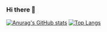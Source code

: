 ### Hi there 👋


[![Anurag's GitHub stats](https://github-readme-stats.vercel.app/api?username=coderangel117&theme=dark&layout=compact)](https://github.com/anuraghazra/github-readme-stats)
[![Top Langs](https://github-readme-stats.vercel.app/api/top-langs/?username=coderangel117&theme=dark&layout=compact)](https://github.com/anuraghazra/github-readme-stats)
